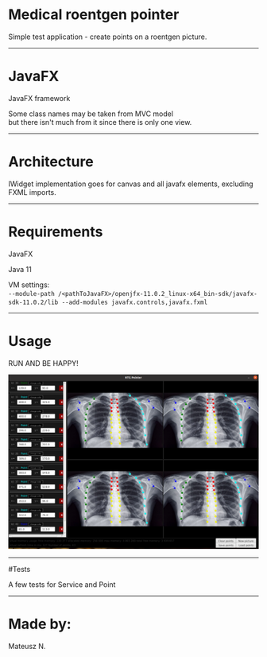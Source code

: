 # Medical roentgen pointer

Simple test application - create points on a roentgen picture.

----------------------------

# JavaFX

JavaFX framework

Some class names may be taken from MVC model <br>
but there isn't much from it since there is only one view.

--------------------------------------
# Architecture

IWidget implementation goes for canvas and all javafx elements, excluding FXML imports.


--------------------------------------
# Requirements

JavaFX

Java 11

VM settings: <br>
`--module-path /<pathToJavaFX>/openjfx-11.0.2_linux-x64_bin-sdk/javafx-sdk-11.0.2/lib --add-modules javafx.controls,javafx.fxml`

--------------------------
# Usage
RUN AND BE HAPPY!


![Screenshot](https://raw.githubusercontent.com/matned666/medical_pointer_app/Matned/screenshot.png)

------------------------------
#Tests

A few tests for Service and Point

--------------------------

# Made by:

Mateusz N.